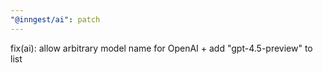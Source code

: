 ```yaml
---
"@inngest/ai": patch
---
```


fix(ai): allow arbitrary model name for OpenAI + add "gpt-4.5-preview" to list
